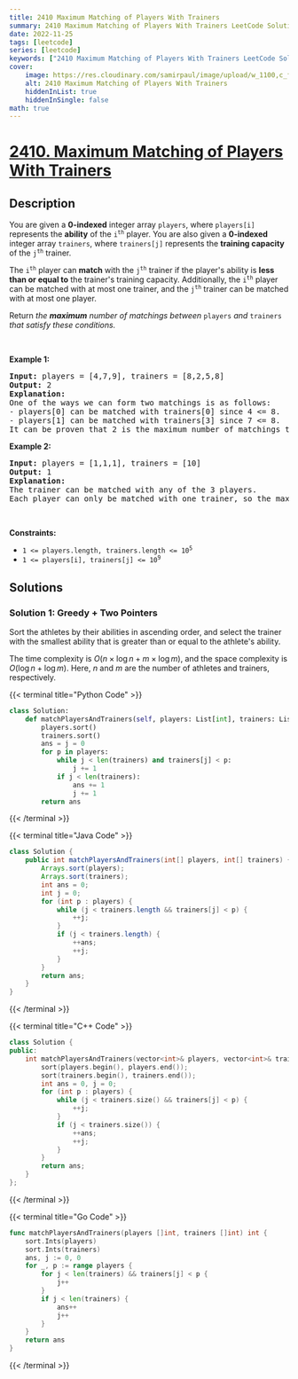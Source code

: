 ```yaml
---
title: 2410 Maximum Matching of Players With Trainers
summary: 2410 Maximum Matching of Players With Trainers LeetCode Solution Explained
date: 2022-11-25
tags: [leetcode]
series: [leetcode]
keywords: ["2410 Maximum Matching of Players With Trainers LeetCode Solution Explained in all languages", "2410 Maximum Matching of Players With Trainers", "LeetCode", "leetcode solution in Python3 C++ Java Go PHP Ruby Swift TypeScript Rust C# JavaScript C", "GeeksforGeeks", "InterviewBit", "Coding Ninjas", "HackerRank", "HackerEarth", "CodeChef", "TopCoder", "AlgoExpert", "freeCodeCamp", "Codeforces", "GitHub", "AtCoder", "Samir Paul"]
cover:
    image: https://res.cloudinary.com/samirpaul/image/upload/w_1100,c_fit,co_rgb:FFFFFF,l_text:Arial_75_bold:2410 Maximum Matching of Players With Trainers - Solution Explained/problem-solving.webp
    alt: 2410 Maximum Matching of Players With Trainers
    hiddenInList: true
    hiddenInSingle: false
math: true
---
```



# [2410. Maximum Matching of Players With Trainers](https://leetcode.com/problems/maximum-matching-of-players-with-trainers)


## Description

<p>You are given a <strong>0-indexed</strong> integer array <code>players</code>, where <code>players[i]</code> represents the <strong>ability</strong> of the <code>i<sup>th</sup></code> player. You are also given a <strong>0-indexed</strong> integer array <code>trainers</code>, where <code>trainers[j]</code> represents the <strong>training capacity </strong>of the <code>j<sup>th</sup></code> trainer.</p>

<p>The <code>i<sup>th</sup></code> player can <strong>match</strong> with the <code>j<sup>th</sup></code> trainer if the player&#39;s ability is <strong>less than or equal to</strong> the trainer&#39;s training capacity. Additionally, the <code>i<sup>th</sup></code> player can be matched with at most one trainer, and the <code>j<sup>th</sup></code> trainer can be matched with at most one player.</p>

<p>Return <em>the <strong>maximum</strong> number of matchings between </em><code>players</code><em> and </em><code>trainers</code><em> that satisfy these conditions.</em></p>

<p>&nbsp;</p>
<p><strong class="example">Example 1:</strong></p>

<pre>
<strong>Input:</strong> players = [4,7,9], trainers = [8,2,5,8]
<strong>Output:</strong> 2
<strong>Explanation:</strong>
One of the ways we can form two matchings is as follows:
- players[0] can be matched with trainers[0] since 4 &lt;= 8.
- players[1] can be matched with trainers[3] since 7 &lt;= 8.
It can be proven that 2 is the maximum number of matchings that can be formed.
</pre>

<p><strong class="example">Example 2:</strong></p>

<pre>
<strong>Input:</strong> players = [1,1,1], trainers = [10]
<strong>Output:</strong> 1
<strong>Explanation:</strong>
The trainer can be matched with any of the 3 players.
Each player can only be matched with one trainer, so the maximum answer is 1.
</pre>

<p>&nbsp;</p>
<p><strong>Constraints:</strong></p>

<ul>
	<li><code>1 &lt;= players.length, trainers.length &lt;= 10<sup>5</sup></code></li>
	<li><code>1 &lt;= players[i], trainers[j] &lt;= 10<sup>9</sup></code></li>
</ul>

## Solutions

### Solution 1: Greedy + Two Pointers

Sort the athletes by their abilities in ascending order, and select the trainer with the smallest ability that is greater than or equal to the athlete's ability.

The time complexity is $O(n \times \log n + m \times \log m)$, and the space complexity is $O(\log n + \log m)$. Here, $n$ and $m$ are the number of athletes and trainers, respectively.

<!-- tabs:start -->

{{< terminal title="Python Code" >}}
```python
class Solution:
    def matchPlayersAndTrainers(self, players: List[int], trainers: List[int]) -> int:
        players.sort()
        trainers.sort()
        ans = j = 0
        for p in players:
            while j < len(trainers) and trainers[j] < p:
                j += 1
            if j < len(trainers):
                ans += 1
                j += 1
        return ans
```
{{< /terminal >}}

{{< terminal title="Java Code" >}}
```java
class Solution {
    public int matchPlayersAndTrainers(int[] players, int[] trainers) {
        Arrays.sort(players);
        Arrays.sort(trainers);
        int ans = 0;
        int j = 0;
        for (int p : players) {
            while (j < trainers.length && trainers[j] < p) {
                ++j;
            }
            if (j < trainers.length) {
                ++ans;
                ++j;
            }
        }
        return ans;
    }
}
```
{{< /terminal >}}

{{< terminal title="C++ Code" >}}
```cpp
class Solution {
public:
    int matchPlayersAndTrainers(vector<int>& players, vector<int>& trainers) {
        sort(players.begin(), players.end());
        sort(trainers.begin(), trainers.end());
        int ans = 0, j = 0;
        for (int p : players) {
            while (j < trainers.size() && trainers[j] < p) {
                ++j;
            }
            if (j < trainers.size()) {
                ++ans;
                ++j;
            }
        }
        return ans;
    }
};
```
{{< /terminal >}}

{{< terminal title="Go Code" >}}
```go
func matchPlayersAndTrainers(players []int, trainers []int) int {
	sort.Ints(players)
	sort.Ints(trainers)
	ans, j := 0, 0
	for _, p := range players {
		for j < len(trainers) && trainers[j] < p {
			j++
		}
		if j < len(trainers) {
			ans++
			j++
		}
	}
	return ans
}
```
{{< /terminal >}}

<!-- tabs:end -->

<!-- end -->
